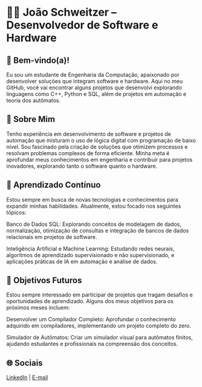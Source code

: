 # 👨‍💻 João Schweitzer – Desenvolvedor de Software e Hardware

## 🌟 Bem-vindo(a)!

Eu sou um estudante de Engenharia da Computação, apaixonado por desenvolver soluções que integram software e hardware. Aqui no meu GitHub, você vai encontrar alguns projetos que desenvolvi explorando linguagens como C++, Python e SQL, além de projetos em automação e teoria dos autômatos.

## 🚀 Sobre Mim

Tenho experiência em desenvolvimento de software e projetos de automação que misturam o uso de lógica digital com programação de baixo nível. Sou fascinado pela criação de soluções que otimizem processos e resolvam problemas complexos de forma eficiente. Minha meta é aprofundar meus conhecimentos em engenharia e contribuir para projetos inovadores, explorando tanto o software quanto o hardware.


## 📘 Aprendizado Contínuo
Estou sempre em busca de novas tecnologias e conhecimentos para expandir minhas habilidades. Atualmente, estou focado nos seguintes tópicos:

Banco de Dados SQL: Explorando conceitos de modelagem de dados, normalização, otimização de consultas e integração de bancos de dados relacionais em projetos de software.

Inteligência Artificial e Machine Learning: Estudando redes neurais, algoritmos de aprendizado supervisionado e não supervisionado, e aplicações práticas de IA em automação e análise de dados.

## 🎯 Objetivos Futuros
Estou sempre interessado em participar de projetos que tragam desafios e oportunidades de aprendizado. Alguns dos meus objetivos para os próximos meses incluem:

Desenvolver um Compilador Completo: Aprofundar o conhecimento adquirido em compiladores, implementando um projeto completo do zero.

Simulador de Autômatos: Criar um simulador visual para autômatos finitos, ajudando estudantes e profissionais na compreensão dos conceitos.

## 🌐 Sociais
[LinkedIn](https://www.linkedin.com/in/joão-schweitzer/) | [E-mail](joaoschweitzerrezende@gmail.com)
